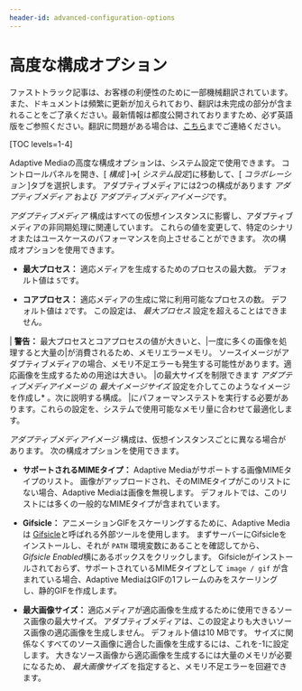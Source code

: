 ```yaml
---
header-id: advanced-configuration-options
---
```


# 高度な構成オプション

<p class="alert alert-info"><span class="wysiwyg-color-blue120">ファストトラック記事は、お客様の利便性のために一部機械翻訳されています。また、ドキュメントは頻繁に更新が加えられており、翻訳は未完成の部分が含まれることをご了承ください。最新情報は都度公開されておりますため、必ず英語版をご参照ください。翻訳に問題がある場合は、<a href="mailto:support-content-jp@liferay.com">こちら</a>までご連絡ください。</span></p>

[TOC levels=1-4]

Adaptive Mediaの高度な構成オプションは、システム設定で使用できます。 コントロールパネルを開き、[ *構成* ]→[ *システム設定*]に移動して、[ *コラボレーション* ]タブを選択します。 アダプティブメディアには2つの構成があります *アダプティブメディア* および *アダプティブメディアイメージ*です。

*アダプティブメディア* 構成はすべての仮想インスタンスに影響し、アダプティブメディアの非同期処理に関連しています。 これらの値を変更して、特定のシナリオまたはユースケースのパフォーマンスを向上させることができます。 次の構成オプションを使用できます。

  - **最大プロセス：** 適応メディアを生成するためのプロセスの最大数。 デフォルト値は `5`です。

  - **コアプロセス：** 適応メディアの生成に常に利用可能なプロセスの数。 デフォルト値は `2`です。 この設定は、 *最大プロセス* 設定を超えることはできません。

| **警告：** 最大プロセスとコアプロセスの値が大きいと、|一度に多くの画像を処理すると大量の|が消費されるため、メモリエラーメモリ。 ソースイメージがアダプティブメディアの場合、メモリ不足エラーも発生する可能性があります。適応画像を生成するための用途は大きい。 |の最大サイズを制限できます *アダプティブメディアイメージ* の *最大イメージサイズ* 設定を介してこのようなイメージを作成し* 。次に説明する構成。 |にパフォーマンステストを実行する必要があります。これらの設定を、システムで使用可能なメモリ量に合わせて最適化します。</p>

*アダプティブメディアイメージ* 構成は、仮想インスタンスごとに異なる場合があります。 次の構成オプションを使用できます。

  - **サポートされるMIMEタイプ：** Adaptive Mediaがサポートする画像MIMEタイプのリスト。 画像がアップロードされ、そのMIMEタイプがこのリストにない場合、Adaptive Mediaは画像を無視します。 デフォルトでは、このリストには多くの一般的なMIMEタイプが含まれています。

  - **Gifsicle：** アニメーションGIFをスケーリングするために、Adaptive Mediaは [Gifsicle](https://www.lcdf.org/gifsicle/)と呼ばれる外部ツールを使用します。 まずサーバーにGifsicleをインストールし、それが `PATH` 環境変数にあることを確認してから、 *Gifsicle Enabled*横にあるボックスをクリックします。 Gifsicleがインストールされておらず、サポートされているMIMEタイプとして `image / gif` が含まれている場合、Adaptive MediaはGIFの1フレームのみをスケーリングし、静的GIFを作成します。

  - **最大画像サイズ：** 適応メディアが適応画像を生成するために使用できるソース画像の最大サイズ。 アダプティブメディアは、この設定よりも大きいソース画像の適応画像を生成しません。 デフォルト値は10 MBです。 サイズに関係なくすべてのソース画像に適合した画像を生成するには、これを-1に設定します。 大きなソース画像から適応画像を生成するには大量のメモリが必要になるため、 *最大画像サイズ* を指定すると、メモリ不足エラーを回避できます。
